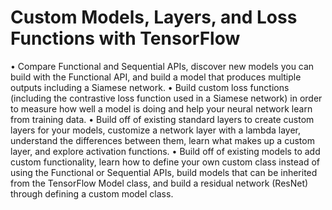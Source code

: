 # Custom Models, Layers, and Loss Functions with TensorFlow

• Compare Functional and Sequential APIs, discover new models you can build with the Functional API, and build a model that produces multiple outputs including a Siamese network.
• Build custom loss functions (including the contrastive loss function used in a Siamese network) in order to measure how well a model is doing and help your neural network learn from training data. 
• Build off of existing standard layers to create custom layers for your models, customize a network layer with a lambda layer, understand the differences between them, learn what makes up a custom layer, and explore activation functions. 
• Build off of existing models to add custom functionality, learn how to define your own custom class instead of using the Functional or Sequential APIs, build models that can be inherited from the TensorFlow Model class, and build a residual network (ResNet) through defining a custom model class. 
